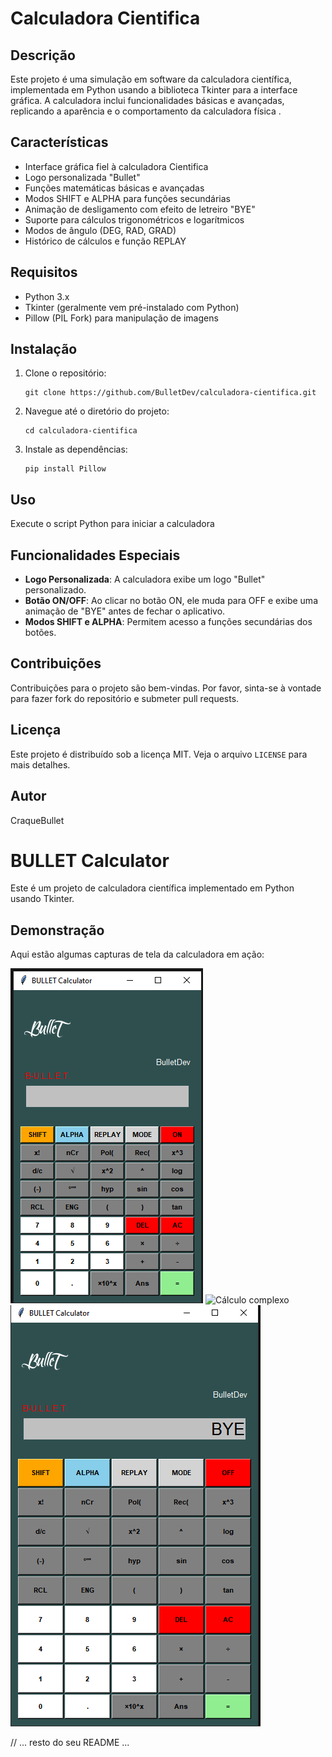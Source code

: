 # Calculadora Cientifica    

## Descrição
Este projeto é uma simulação em software da calculadora científica, implementada em Python usando a biblioteca Tkinter para a interface gráfica. A calculadora inclui funcionalidades básicas e avançadas, replicando a aparência e o comportamento da calculadora física .

## Características
- Interface gráfica fiel à calculadora Cientifica
- Logo personalizada "Bullet" 
- Funções matemáticas básicas e avançadas
- Modos SHIFT e ALPHA para funções secundárias
- Animação de desligamento com efeito de letreiro "BYE"
- Suporte para cálculos trigonométricos e logarítmicos
- Modos de ângulo (DEG, RAD, GRAD)
- Histórico de cálculos e função REPLAY

## Requisitos
- Python 3.x
- Tkinter (geralmente vem pré-instalado com Python)
- Pillow (PIL Fork) para manipulação de imagens

## Instalação
1. Clone o repositório:
   ```
   git clone https://github.com/BulletDev/calculadora-cientifica.git
   ```
2. Navegue até o diretório do projeto:
   ```
   cd calculadora-cientifica
   ```
3. Instale as dependências:
   ```
   pip install Pillow
   ```

## Uso
Execute o script Python para iniciar a calculadora

## Funcionalidades Especiais

- **Logo Personalizada**: A calculadora exibe um logo "Bullet" personalizado.
- **Botão ON/OFF**: Ao clicar no botão ON, ele muda para OFF e exibe uma animação de "BYE" antes de fechar o aplicativo.
- **Modos SHIFT e ALPHA**: Permitem acesso a funções secundárias dos botões.

## Contribuições
Contribuições para o projeto são bem-vindas. Por favor, sinta-se à vontade para fazer fork do repositório e submeter pull requests.

## Licença
Este projeto é distribuído sob a licença MIT. Veja o arquivo `LICENSE` para mais detalhes.

## Autor
CraqueBullet

# BULLET Calculator

Este é um projeto de calculadora científica implementado em Python usando Tkinter.

## Demonstração

Aqui estão algumas capturas de tela da calculadora em ação:

![Tela inicial](demo/tela_inicial.png)
![Cálculo complexo](demo/calculo_complexo.png)
![Modo científico](demo/bye.png)

// ... resto do seu README ...